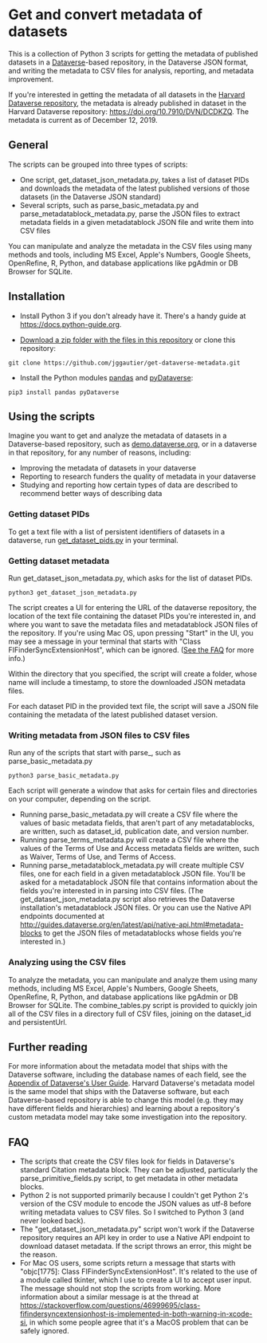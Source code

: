 # Get and convert metadata of datasets
This is a collection of Python 3 scripts for getting the metadata of published datasets in a [Dataverse](https://dataverse.org/)-based repository, in the Dataverse JSON format, and writing the metadata to CSV files for analysis, reporting, and metadata improvement.

If you're interested in getting the metadata of all datasets in the [Harvard Dataverse repository](https://dataverse.harvard.edu), the metadata is already published in dataset in the Harvard Dataverse repository: https://doi.org/10.7910/DVN/DCDKZQ. The metadata is current as of December 12, 2019.

## General
The scripts can be grouped into three types of scripts:
 * One script, get_dataset_json_metadata.py, takes a list of dataset PIDs and downloads the metadata of the latest published versions of those datasets (in the Dataverse JSON standard)
 * Several scripts, such as parse_basic_metadata.py and parse_metadatablock_metadata.py, parse the JSON files to extract metadata fields in a given metadatablock JSON file and write them into CSV files

You can manipulate and analyze the metadata in the CSV files using many methods and tools, including MS Excel, Apple's Numbers, Google Sheets, OpenRefine, R, Python, and database applications like pgAdmin or DB Browser for SQLite.

## Installation
 * Install Python 3 if you don't already have it. There's a handy guide at https://docs.python-guide.org.
 
 * [Download a zip folder with the files in this repository](https://github.com/jggautier/get-dataverse-metadata/archive/master.zip) or clone this repository:

```
git clone https://github.com/jggautier/get-dataverse-metadata.git
```

 * Install the Python modules [pandas](https://pandas.pydata.org/about.html) and [pyDataverse](https://pydataverse.readthedocs.io/en/latest/index.html):
```
pip3 install pandas pyDataverse
```

## Using the scripts
Imagine you want to get and analyze the metadata of datasets in a Dataverse-based repository, such as [demo.dataverse.org](https://demo.dataverse.org/), or in a dataverse in that repository, for any number of reasons, including:
 * Improving the metadata of datasets in your dataverse
 * Reporting to research funders the quality of metadata in your dataverse
 * Studying and reporting how certain types of data are described to recommend better ways of describing data

### Getting dataset PIDs
To get a text file with a list of persistent identifiers of datasets in a dataverse, run [get_dataset_pids.py](https://github.com/jggautier/dataverse-scripts/blob/master/get_dataset_PIDs.py) in your terminal.

### Getting dataset metadata
Run get_dataset_json_metadata.py, which asks for the list of dataset PIDs.

```
python3 get_dataset_json_metadata.py
```

The script creates a UI for entering the URL of the dataverse repository, the location of the text file containing the dataset PIDs you're interested in, and where you want to save the metadata files and metadatablock JSON files of the repository. If you're using Mac OS, upon pressing "Start" in the UI, you may see a message in your terminal that starts with "Class FIFinderSyncExtensionHost", which can be ignored. ([See the FAQ](https://github.com/jggautier/get-dataverse-metadata/tree/tkinter-gui#faq) for more info.)

Within the directory that you specified, the script will create a folder, whose name will include a timestamp, to store the downloaded JSON metadata files.

For each dataset PID in the provided text file, the script will save a JSON file containing the metadata of the latest published dataset version.

### Writing metadata from JSON files to CSV files
Run any of the scripts that start with parse_, such as parse_basic_metadata.py

```
python3 parse_basic_metadata.py
```

Each script will generate a window that asks for certain files and directories on your computer, depending on the script.

 * Running parse_basic_metadata.py will create a CSV file where the values of basic metadata fields, that aren't part of any metadatablocks, are written, such as dataset_id, publication date, and version number.
 * Running parse_terms_metadata.py will create a CSV file where the values of the Terms of Use and Access metadata fields are written, such as Waiver, Terms of Use, and Terms of Access.
 * Running parse_metadatablock_metadata.py will create multiple CSV files, one for each field in a given metadatablock JSON file. You'll be asked for a metadatablock JSON file that contains information about the fields you're interested in in parsing into CSV files. (The get_dataset_json_metadata.py script also retrieves the Dataverse installation's metadatablock JSON files. Or you can use the Native API endpoints documented at http://guides.dataverse.org/en/latest/api/native-api.html#metadata-blocks to get the JSON files of metadatablocks whose fields you're interested in.)

### Analyzing using the CSV files
To analyze the metadata, you can manipulate and analyze them using many methods, including MS Excel, Apple's Numbers, Google Sheets, OpenRefine, R, Python, and database applications like pgAdmin or DB Browser for SQLite. The combine_tables.py script is provided to quickly join all of the CSV files in a directory full of CSV files, joining on the dataset_id and persistentUrl.

## Further reading
For more information about the metadata model that ships with the Dataverse software, including the database names of each field, see the [Appendix of Dataverse's User Guide](http://guides.dataverse.org/en/latest/user/appendix.html). Harvard Dataverse's metadata model is the same model that ships with the Dataverse software, but each Dataverse-based repository is able to change this model (e.g. they may have different fields and hierarchies) and learning about a repository's custom metadata model may take some investigation into the repository.

## FAQ
 * The scripts that create the CSV files look for fields in Dataverse's standard Citation metadata block. They can be adjusted, particularly the parse_primitive_fields.py script, to get metadata in other metadata blocks.
 * Python 2 is not supported primarily because I couldn't get Python 2's version of the CSV module to encode the JSON values as utf-8 before writing metadata values to CSV files. So I switched to Python 3 (and never looked back).
 * The "get_dataset_json_metadata.py" script won't work if the Dataverse repository requires an API key in order to use a Native API endpoint to download dataset metadata. If the script throws an error, this might be the reason.
 * For Mac OS users, some scripts return a message that starts with "objc[1775]: Class FIFinderSyncExtensionHost". It's related to the use of a module called tkinter, which I use to create a UI to accept user input. The message should not stop the scripts from working. More information about a similar message is at the thread at https://stackoverflow.com/questions/46999695/class-fifindersyncextensionhost-is-implemented-in-both-warning-in-xcode-si, in which some people agree that it's a MacOS problem that can be safely ignored.
